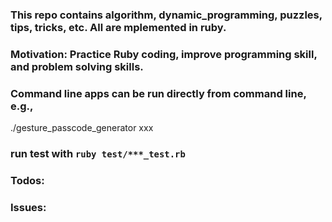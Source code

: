 ### This repo contains algorithm, dynamic_programming, puzzles, tips, tricks, etc. All are mplemented in ruby.

### Motivation: Practice Ruby coding, improve programming skill, and problem solving skills.

### Command line apps can be run directly from command line, e.g.,
./gesture_passcode_generator xxx

### run test with ``ruby test/***_test.rb``

### Todos:

### Issues:
